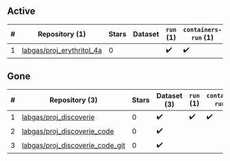 ## Active
| # | Repository (1) | Stars | Dataset | `run` (1) | `containers-run` (1) |
| --- | --- | --- | --- | --- | --- |
| 1 | [labgas/proj_erythritol_4a](https://github.com/labgas/proj_erythritol_4a) | 0 |  | :heavy_check_mark: | :heavy_check_mark: |

## Gone
| # | Repository (3) | Stars | Dataset (3) | `run` (1) | `containers-run` (1) |
| --- | --- | --- | --- | --- | --- |
| 1 | [labgas/proj_discoverie](https://github.com/labgas/proj_discoverie) | 0 | :heavy_check_mark: | :heavy_check_mark: | :heavy_check_mark: |
| 2 | [labgas/proj_discoverie_code](https://github.com/labgas/proj_discoverie_code) | 0 | :heavy_check_mark: |  |  |
| 3 | [labgas/proj_discoverie_code_git](https://github.com/labgas/proj_discoverie_code_git) | 0 | :heavy_check_mark: |  |  |
